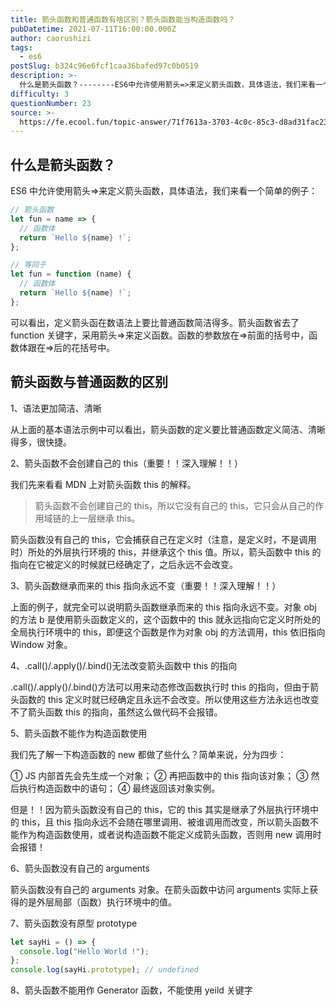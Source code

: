 ```yaml
---
title: 箭头函数和普通函数有啥区别？箭头函数能当构造函数吗？
pubDatetime: 2021-07-11T16:00:00.000Z
author: caorushizi
tags:
  - es6
postSlug: b324c96e6fcf1caa36bafed97c0b0519
description: >-
  什么是箭头函数？--------ES6中允许使用箭头=>来定义箭头函数，具体语法，我们来看一个简单的例子：```js//箭头函数letfun=(name)=>{//函数体return`Hello${n
difficulty: 3
questionNumber: 23
source: >-
  https://fe.ecool.fun/topic-answer/71f7613a-3703-4c0c-85c3-d8ad31fac232?orderBy=updateTime&order=desc&tagId=24
---
```


## 什么是箭头函数？

ES6 中允许使用箭头=>来定义箭头函数，具体语法，我们来看一个简单的例子：

```js
// 箭头函数
let fun = name => {
  // 函数体
  return `Hello ${name} !`;
};

// 等同于
let fun = function (name) {
  // 函数体
  return `Hello ${name} !`;
};
```

可以看出，定义箭头函在数语法上要比普通函数简洁得多。箭头函数省去了 function 关键字，采用箭头=>来定义函数。函数的参数放在=>前面的括号中，函数体跟在=>后的花括号中。

## 箭头函数与普通函数的区别

1、语法更加简洁、清晰

从上面的基本语法示例中可以看出，箭头函数的定义要比普通函数定义简洁、清晰得多，很快捷。

2、箭头函数不会创建自己的 this（重要！！深入理解！！）

我们先来看看 MDN 上对箭头函数 this 的解释。

> 箭头函数不会创建自己的 this，所以它没有自己的 this，它只会从自己的作用域链的上一层继承 this。

箭头函数没有自己的 this，它会捕获自己在定义时（注意，是定义时，不是调用时）所处的外层执行环境的 this，并继承这个 this 值。所以，箭头函数中 this 的指向在它被定义的时候就已经确定了，之后永远不会改变。

3、箭头函数继承而来的 this 指向永远不变（重要！！深入理解！！）

上面的例子，就完全可以说明箭头函数继承而来的 this 指向永远不变。对象 obj 的方法 b 是使用箭头函数定义的，这个函数中的 this 就永远指向它定义时所处的全局执行环境中的 this，即便这个函数是作为对象 obj 的方法调用，this 依旧指向 Window 对象。

4、.call()/.apply()/.bind()无法改变箭头函数中 this 的指向

.call()/.apply()/.bind()方法可以用来动态修改函数执行时 this 的指向，但由于箭头函数的 this 定义时就已经确定且永远不会改变。所以使用这些方法永远也改变不了箭头函数 this 的指向，虽然这么做代码不会报错。

5、箭头函数不能作为构造函数使用

我们先了解一下构造函数的 new 都做了些什么？简单来说，分为四步：

① JS 内部首先会先生成一个对象； ② 再把函数中的 this 指向该对象； ③ 然后执行构造函数中的语句； ④ 最终返回该对象实例。

但是！！因为箭头函数没有自己的 this，它的 this 其实是继承了外层执行环境中的 this，且 this 指向永远不会随在哪里调用、被谁调用而改变，所以箭头函数不能作为构造函数使用，或者说构造函数不能定义成箭头函数，否则用 new 调用时会报错！

6、箭头函数没有自己的 arguments

箭头函数没有自己的 arguments 对象。在箭头函数中访问 arguments 实际上获得的是外层局部（函数）执行环境中的值。

7、箭头函数没有原型 prototype

```js
let sayHi = () => {
  console.log("Hello World !");
};
console.log(sayHi.prototype); // undefined
```

8、箭头函数不能用作 Generator 函数，不能使用 yeild 关键字
